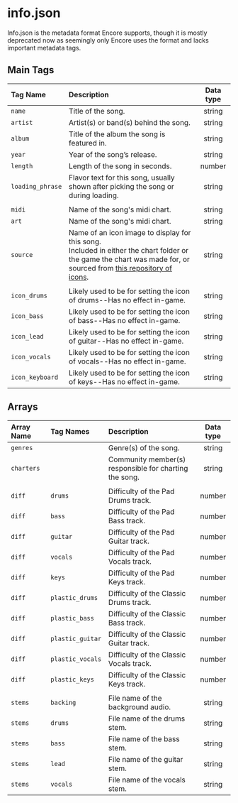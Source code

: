 # info.json

Info.json is the metadata format Encore supports, though it is mostly deprecated now as seemingly only Encore uses the format and lacks important metadata tags.

## Main Tags

| Tag Name             | Description                                                                        | Data type |
| :-------             | :----------                                                                        | :-------: |
| `name`               | Title of the song.                                                                 | string    |
| `artist`             | Artist(s) or band(s) behind the song.                                              | string    |
| `album`              | Title of the album the song is featured in.                                        | string    |
| `year`               | Year of the song’s release.                                                        | string    |
| `length`             | Length of the song in seconds.                                                     | number    |
| `loading_phrase`     | Flavor text for this song, usually shown after picking the song or during loading. | string    |
|                      |                                                                                    |           |
| `midi`               | Name of the song's midi chart.                                                     | string    |
| `art`                | Name of the song's midi chart.                                                     | string    |
| `source`             | Name of an icon image to display for this song.<br>Included in either the chart folder or the game the chart was made for, or sourced from [this repository of icons](https://opensource.yarg.in/). | string |
|                      |                                                                                    |           |
| `icon_drums`         | Likely used to be for setting the icon of drums--Has no effect in-game.            | string    |
| `icon_bass`          | Likely used to be for setting the icon of bass--Has no effect in-game.             | string    |
| `icon_lead`          | Likely used to be for setting the icon of guitar--Has no effect in-game.           | string    |
| `icon_vocals`        | Likely used to be for setting the icon of vocals--Has no effect in-game.           | string    |
| `icon_keyboard`      | Likely used to be for setting the icon of keys--Has no effect in-game.             | string    |

## Arrays

| Array Name           | Tag Names             | Description                                                                        | Data type |
| :-------             | :-------              | :----------                                                                        | :-------: |
| `genres`             |                       | Genre(s) of the song.                                                              | string    |
| `charters`           |                       | Community member(s) responsible for charting the song.                             | string    |
|                      |                       |                                                                                    |           |
| `diff`               | `drums`               | Difficulty of the Pad Drums track.                                                 | number    |
| `diff`               | `bass`                | Difficulty of the Pad Bass track.                                                  | number    |
| `diff`               | `guitar`              | Difficulty of the Pad Guitar track.                                                | number    |
| `diff`               | `vocals`              | Difficulty of the Pad Vocals track.                                                | number    |
| `diff`               | `keys`                | Difficulty of the Pad Keys track.                                                  | number    |
| `diff`               | `plastic_drums`       | Difficulty of the Classic Drums track.                                             | number    |
| `diff`               | `plastic_bass`        | Difficulty of the Classic Bass track.                                              | number    |
| `diff`               | `plastic_guitar`      | Difficulty of the Classic Guitar track.                                            | number    |
| `diff`               | `plastic_vocals`      | Difficulty of the Classic Vocals track.                                            | number    |
| `diff`               | `plastic_keys`        | Difficulty of the Classic Keys track.                                              | number    |
|                      |                       |                                                                                    |           |
| `stems`              | `backing`             | File name of the background audio.                                                 | string    |
| `stems`              | `drums`               | File name of the drums stem.                                                       | string    |
| `stems`              | `bass`                | File name of the bass stem.                                                        | string    |
| `stems`              | `lead`                | File name of the guitar stem.                                                      | string    |
| `stems`              | `vocals`              | File name of the vocals stem.                                                      | string    |
